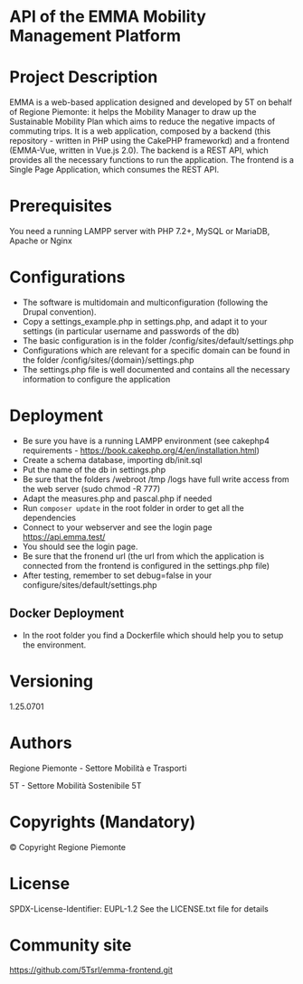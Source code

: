 # API of the EMMA Mobility Management Platform

# Project Description
EMMA is a web-based application designed and developed by 5T on behalf of Regione Piemonte: 
it helps the Mobility Manager to draw up the Sustainable Mobility Plan which aims to reduce the negative impacts of commuting trips. 
It is a web application, composed by a backend (this repository - written in PHP using the CakePHP frameworkd) and a frontend (EMMA-Vue, written in Vue.js 2.0). 
The backend is a REST API, which provides all the necessary functions to run the application. The frontend is a Single Page Application, which consumes the REST API.

# Prerequisites
You need a running LAMPP server with PHP 7.2+, MySQL or MariaDB, Apache or Nginx

# Configurations
- The software is multidomain and multiconfiguration (following the Drupal convention).
- Copy a settings_example.php in settings.php, and adapt it to your settings (in particular username and passwords of the db)
- The basic configuration is in the folder /config/sites/default/settings.php
- Configurations which are relevant for a specific domain can be found in the folder /config/sites/{domain}/settings.php
- The settings.php file is well documented and contains all the necessary information to configure the application

# Deployment
- Be sure you have is a running LAMPP environment (see cakephp4 requirements - https://book.cakephp.org/4/en/installation.html)
- Create a schema database, importing db/init.sql
- Put the name of the db in settings.php
- Be sure that the folders /webroot /tmp /logs have full write access from the web server (sudo chmod -R 777)
- Adapt the measures.php and pascal.php if needed
- Run ``composer update`` in the root folder in order to get all the dependencies
- Connect to your webserver and see the login page https://api.emma.test/
- You should see the login page.
- Be sure that the fronend url (the url from which the application is connected from the frontend is configured in the settings.php file)
- After testing, remember to set debug=false in your configure/sites/default/settings.php

## Docker Deployment
- In the root folder you find a Dockerfile which should help you to setup the environment.

# Versioning
1.25.0701

# Authors
Regione Piemonte - Settore Mobilità e Trasporti

5T - Settore Mobilità Sostenibile 5T

# Copyrights (Mandatory)
© Copyright Regione Piemonte

# License
SPDX-License-Identifier: EUPL-1.2
See the LICENSE.txt file for details

# Community site
https://github.com/5Tsrl/emma-frontend.git
